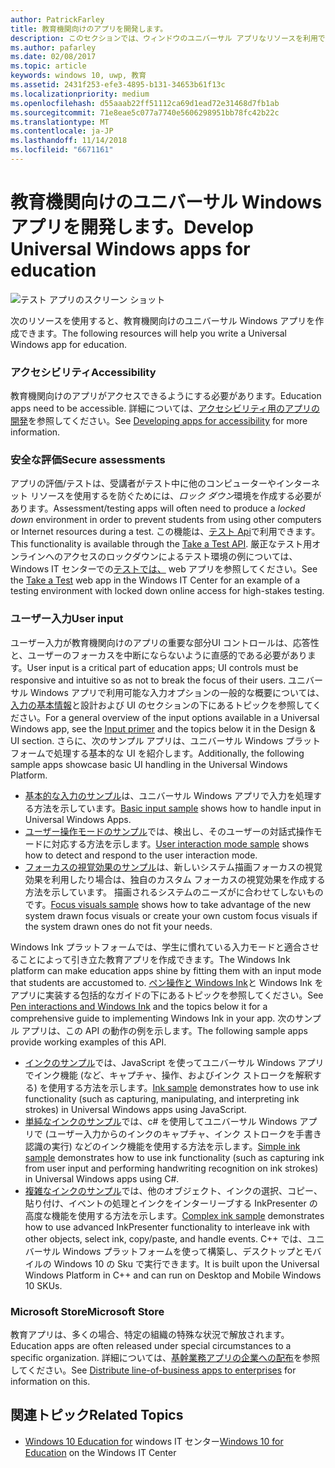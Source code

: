 ```yaml
---
author: PatrickFarley
title: 教育機関向けのアプリを開発します。
description: このセクションでは、ウィンドウのユニバーサル アプリなリソースを利用できるように、Windows 10 プラットフォームの教育機関向けのアプリの作成について説明します。
ms.author: pafarley
ms.date: 02/08/2017
ms.topic: article
keywords: windows 10, uwp, 教育
ms.assetid: 2431f253-efe3-4895-b131-34653b61f13c
ms.localizationpriority: medium
ms.openlocfilehash: d55aaab22ff51112ca69d1ead72e31468d7fb1ab
ms.sourcegitcommit: 71e8eae5c077a7740e5606298951bb78fc42b22c
ms.translationtype: MT
ms.contentlocale: ja-JP
ms.lasthandoff: 11/14/2018
ms.locfileid: "6671161"
---
```

# <a name="develop-universal-windows-apps-for-education"></a><span data-ttu-id="ab1ab-104">教育機関向けのユニバーサル Windows アプリを開発します。</span><span class="sxs-lookup"><span data-stu-id="ab1ab-104">Develop Universal Windows apps for education</span></span>
![テスト アプリのスクリーン ショット](images/take-a-test-screen-small.png)

<span data-ttu-id="ab1ab-106">次のリソースを使用すると、教育機関向けのユニバーサル Windows アプリを作成できます。</span><span class="sxs-lookup"><span data-stu-id="ab1ab-106">The following resources will help you write a Universal Windows app for education.</span></span>

### <a name="accessibility"></a><span data-ttu-id="ab1ab-107">アクセシビリティ</span><span class="sxs-lookup"><span data-stu-id="ab1ab-107">Accessibility</span></span>
<span data-ttu-id="ab1ab-108">教育機関向けのアプリがアクセスできるようにする必要があります。</span><span class="sxs-lookup"><span data-stu-id="ab1ab-108">Education apps need to be accessible.</span></span> <span data-ttu-id="ab1ab-109">詳細については、[アクセシビリティ用のアプリの開発](https://developer.microsoft.com/windows/accessible-apps)を参照してください。</span><span class="sxs-lookup"><span data-stu-id="ab1ab-109">See [Developing apps for accessibility](https://developer.microsoft.com/windows/accessible-apps) for more information.</span></span>


### <a name="secure-assessments"></a><span data-ttu-id="ab1ab-110">安全な評価</span><span class="sxs-lookup"><span data-stu-id="ab1ab-110">Secure assessments</span></span>
<span data-ttu-id="ab1ab-111">アプリの評価/テストは、受講者がテスト中に他のコンピューターやインターネット リソースを使用するを防ぐためには、*ロック ダウン*環境を作成する必要があります。</span><span class="sxs-lookup"><span data-stu-id="ab1ab-111">Assessment/testing apps will often need to produce a *locked down* environment in order to prevent students from using other computers or Internet resources during a test.</span></span> <span data-ttu-id="ab1ab-112">この機能は、[テスト Api](take-a-test-api.md)で利用できます。</span><span class="sxs-lookup"><span data-stu-id="ab1ab-112">This functionality is available through the [Take a Test API](take-a-test-api.md).</span></span> <span data-ttu-id="ab1ab-113">厳正なテスト用オンラインへのアクセスのロックダウンによるテスト環境の例については、Windows IT センターでの[テストでは、](https://technet.microsoft.com/edu/windows/take-tests-in-windows-10) web アプリを参照してください。</span><span class="sxs-lookup"><span data-stu-id="ab1ab-113">See the [Take a Test](https://technet.microsoft.com/edu/windows/take-tests-in-windows-10) web app in the Windows IT Center for an example of a testing environment with locked down online access for high-stakes testing.</span></span>

### <a name="user-input"></a><span data-ttu-id="ab1ab-114">ユーザー入力</span><span class="sxs-lookup"><span data-stu-id="ab1ab-114">User input</span></span>
<span data-ttu-id="ab1ab-115">ユーザー入力が教育機関向けのアプリの重要な部分UI コントロールは、応答性と、ユーザーのフォーカスを中断にならないように直感的である必要があります。</span><span class="sxs-lookup"><span data-stu-id="ab1ab-115">User input is a critical part of education apps; UI controls must be responsive and intuitive so as not to break the focus of their users.</span></span> <span data-ttu-id="ab1ab-116">ユニバーサル Windows アプリで利用可能な入力オプションの一般的な概要については、[入力の基本情報](https://docs.microsoft.com/windows/uwp/design/input/input-primer)と設計および UI のセクションの下にあるトピックを参照してください。</span><span class="sxs-lookup"><span data-stu-id="ab1ab-116">For a general overview of the input options available in a Universal Windows app, see the [Input primer](https://docs.microsoft.com/windows/uwp/design/input/input-primer) and the topics below it in the Design & UI section.</span></span> <span data-ttu-id="ab1ab-117">さらに、次のサンプル アプリは、ユニバーサル Windows プラットフォームで処理する基本的な UI を紹介します。</span><span class="sxs-lookup"><span data-stu-id="ab1ab-117">Additionally, the following sample apps showcase basic UI handling in the Universal Windows Platform.</span></span>
- <span data-ttu-id="ab1ab-118">[基本的な入力のサンプル](https://github.com/Microsoft/Windows-universal-samples/tree/master/Samples/BasicInput)は、ユニバーサル Windows アプリで入力を処理する方法を示しています。</span><span class="sxs-lookup"><span data-stu-id="ab1ab-118">[Basic input sample](https://github.com/Microsoft/Windows-universal-samples/tree/master/Samples/BasicInput) shows how to handle input in Universal Windows Apps.</span></span>
- <span data-ttu-id="ab1ab-119">[ユーザー操作モードのサンプル](https://github.com/Microsoft/Windows-universal-samples/tree/master/Samples/UserInteractionMode)では、検出し、そのユーザーの対話式操作モードに対応する方法を示します。</span><span class="sxs-lookup"><span data-stu-id="ab1ab-119">[User interaction mode sample](https://github.com/Microsoft/Windows-universal-samples/tree/master/Samples/UserInteractionMode) shows how to detect and respond to the user interaction mode.</span></span>
- <span data-ttu-id="ab1ab-120">[フォーカスの視覚効果のサンプル](https://github.com/Microsoft/Windows-universal-samples/tree/master/Samples/XamlFocusVisuals)は、新しいシステム描画フォーカスの視覚効果を利用したり場合は、独自のカスタム フォーカスの視覚効果を作成する方法を示しています。 描画されるシステムのニーズがに合わせてしないものです。</span><span class="sxs-lookup"><span data-stu-id="ab1ab-120">[Focus visuals sample](https://github.com/Microsoft/Windows-universal-samples/tree/master/Samples/XamlFocusVisuals) shows how to take advantage of the new system drawn focus visuals or create your own custom focus visuals if the system drawn ones do not fit your needs.</span></span>

<span data-ttu-id="ab1ab-121">Windows Ink プラットフォームでは、学生に慣れている入力モードと適合させることによって引き立た教育アプリを作成できます。</span><span class="sxs-lookup"><span data-stu-id="ab1ab-121">The Windows Ink platform can make education apps shine by fitting them with an input mode that students are accustomed to.</span></span> <span data-ttu-id="ab1ab-122">[ペン操作と Windows Ink](https://docs.microsoft.com/windows/uwp/design/input/pen-and-stylus-interactions)と Windows Ink をアプリに実装する包括的なガイドの下にあるトピックを参照してください。</span><span class="sxs-lookup"><span data-stu-id="ab1ab-122">See [Pen interactions and Windows Ink](https://docs.microsoft.com/windows/uwp/design/input/pen-and-stylus-interactions) and the topics below it for a comprehensive guide to implementing Windows Ink in your app.</span></span> <span data-ttu-id="ab1ab-123">次のサンプル アプリは、この API の動作の例を示します。</span><span class="sxs-lookup"><span data-stu-id="ab1ab-123">The following sample apps provide working examples of this API.</span></span>
- <span data-ttu-id="ab1ab-124">[インクのサンプル](https://github.com/Microsoft/Windows-universal-samples/tree/master/Samples/Ink)では、JavaScript を使ってユニバーサル Windows アプリでインク機能 (など、キャプチャ、操作、およびインク ストロークを解釈する) を使用する方法を示します。</span><span class="sxs-lookup"><span data-stu-id="ab1ab-124">[Ink sample](https://github.com/Microsoft/Windows-universal-samples/tree/master/Samples/Ink) demonstrates how to use ink functionality (such as capturing, manipulating, and interpreting ink strokes) in Universal Windows apps using JavaScript.</span></span>
- <span data-ttu-id="ab1ab-125">[単純なインクのサンプル](https://github.com/Microsoft/Windows-universal-samples/tree/master/Samples/SimpleInk)では、c# を使用してユニバーサル Windows アプリで (ユーザー入力からのインクのキャプチャ、インク ストロークを手書き認識の実行) などのインク機能を使用する方法を示します。</span><span class="sxs-lookup"><span data-stu-id="ab1ab-125">[Simple ink sample](https://github.com/Microsoft/Windows-universal-samples/tree/master/Samples/SimpleInk) demonstrates how to use ink functionality (such as capturing ink from user input and performing handwriting recognition on ink strokes) in Universal Windows apps using C#.</span></span>
- <span data-ttu-id="ab1ab-126">[複雑なインクのサンプル](https://github.com/Microsoft/Windows-universal-samples/tree/master/Samples/ComplexInk)では、他のオブジェクト、インクの選択、コピー、貼り付け、イベントの処理とインクをインターリーブする InkPresenter の高度な機能を使用する方法を示します。</span><span class="sxs-lookup"><span data-stu-id="ab1ab-126">[Complex ink sample](https://github.com/Microsoft/Windows-universal-samples/tree/master/Samples/ComplexInk) demonstrates how to use advanced InkPresenter functionality to interleave ink with other objects, select ink, copy/paste, and handle events.</span></span> <span data-ttu-id="ab1ab-127">C++ では、ユニバーサル Windows プラットフォームを使って構築し、デスクトップとモバイルの Windows 10 の Sku で実行できます。</span><span class="sxs-lookup"><span data-stu-id="ab1ab-127">It is built upon the Universal Windows Platform in C++ and can run on Desktop and Mobile Windows 10 SKUs.</span></span>


### <a name="microsoft-store"></a><span data-ttu-id="ab1ab-128">Microsoft Store</span><span class="sxs-lookup"><span data-stu-id="ab1ab-128">Microsoft Store</span></span>
<span data-ttu-id="ab1ab-129">教育アプリは、多くの場合、特定の組織の特殊な状況で解放されます。</span><span class="sxs-lookup"><span data-stu-id="ab1ab-129">Education apps are often released under special circumstances to a specific organization.</span></span> <span data-ttu-id="ab1ab-130">詳細については、[基幹業務アプリの企業への配布](https://msdn.microsoft.com/windows/uwp/publish/distribute-lob-apps-to-enterprises)を参照してください。</span><span class="sxs-lookup"><span data-stu-id="ab1ab-130">See [Distribute line-of-business apps to enterprises](https://msdn.microsoft.com/windows/uwp/publish/distribute-lob-apps-to-enterprises) for information on this.</span></span>

## <a name="related-topics"></a><span data-ttu-id="ab1ab-131">関連トピック</span><span class="sxs-lookup"><span data-stu-id="ab1ab-131">Related Topics</span></span>
- <span data-ttu-id="ab1ab-132">[Windows 10 Education for](https://technet.microsoft.com/edu/windows/index) windows IT センター</span><span class="sxs-lookup"><span data-stu-id="ab1ab-132">[Windows 10 for Education](https://technet.microsoft.com/edu/windows/index) on the Windows IT Center</span></span>
